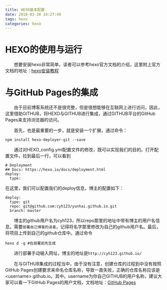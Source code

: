 ```yaml
---
title: HEXO基本配置
date: 2018-03-30 14:27:49
tags: hexo
categories: hexo
---
```


# HEXO的使用与运行
&emsp;&emsp;想要安装hexo非常简单，读者可以参考hexo官方文档的介绍，这里附上官方文档的地址：[hexo安装教程](https://hexo.io/docs/index.html)

# 与GitHub Pages的集成
&emsp;&emsp;由于目前博客系统还不是很完整，但是很想能够在互联网上进行访问，因此，这里借助GITHUB，将HEXO与GITHUB进行集成，通过GITHUB平台的GitHub Pages来支持浏览器的访问。

&emsp;&emsp;首先，也是最重要的一步，就是安装一个扩展，通过命令：
```
npm install hexo-deployer-git --save
```
&emsp;&emsp;通过对HEXO_config.yml配置文件的修改，既可以实现我们的目的。打开配置文件，拉到最后一行，可以看到
```
# Deployment
## Docs: https://hexo.io/docs/deployment.html
deploy:
  type:

```
在这里，我们可以配置我们的deploy信息，博主的配置如下：
```
deploy:
  type: git
  repo: git@github.com:cyh123/yunhai.github.io.git
  branch: master

```

&emsp;&emsp;博主的github用户名为cyh123，所以repo那里的地址中带有博主的用户名信息。需要``部署自己博客的读者``，记得将名字那里修改为自己的github用户名。最后，将项目上传到自己的github仓库中。通过命令
```
hexo d -g #在部署前先生成
```
&emsp;&emsp;进行部署手动输入网址，博主的地址是``http://cyh123.github.io/``

&emsp;&emsp;在与GITHUB集成的过程当中，由于没有注意，创建仓库的过程到中没有按照GitHub Pages创建要求来命名仓库名称，导致一直失败，正确的仓库名称应该是\<username\>.github.io。其中。username为你自己GITHUB的用户名称，建议大家可以看一下GitHub Pages的用户文档，文档地址：[GitHub Pages](https://help.github.com/categories/github-pages-basics/)